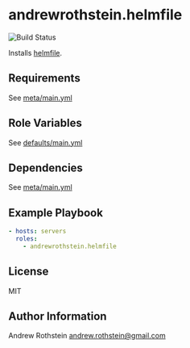 andrewrothstein.helmfile
=========

![Build Status](https://github.com/andrewrothstein/ansible-helmfile/actions/workflows/build.yml/badge.svg)

Installs [helmfile](https://github.com/helmfile/helmfile).

Requirements
------------

See [meta/main.yml](meta/main.yml)

Role Variables
--------------

See [defaults/main.yml](defaults/main.yml)

Dependencies
------------

See [meta/main.yml](meta/main.yml)

Example Playbook
----------------

```yml
- hosts: servers
  roles:
    - andrewrothstein.helmfile
```

License
-------

MIT

Author Information
------------------

Andrew Rothstein <andrew.rothstein@gmail.com>
